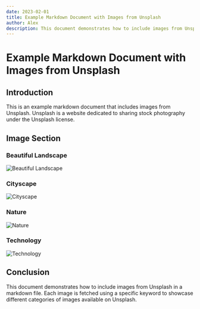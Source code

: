 ```yaml
---
date: 2023-02-01
title: Example Markdown Document with Images from Unsplash
author: Alex
description: This document demonstrates how to include images from Unsplash in a markdown file.
---
```


# Example Markdown Document with Images from Unsplash

## Introduction

This is an example markdown document that includes images from Unsplash. Unsplash is a website dedicated to sharing stock photography under the Unsplash license.

## Image Section

### Beautiful Landscape

![Beautiful Landscape](https://source.unsplash.com/featured/?landscape)

### Cityscape

![Cityscape](https://source.unsplash.com/featured/?city)

### Nature

![Nature](https://source.unsplash.com/featured/?nature)

### Technology

![Technology](https://source.unsplash.com/featured/?technology)

## Conclusion

This document demonstrates how to include images from Unsplash in a markdown file. Each image is fetched using a specific keyword to showcase different categories of images available on Unsplash.
